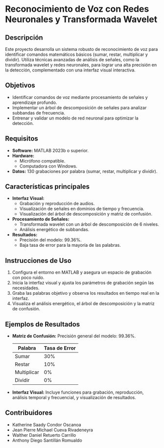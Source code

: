 # Reconocimiento de Voz con Redes Neuronales y Transformada Wavelet

## Descripción
Este proyecto desarrolla un sistema robusto de reconocimiento de voz para identificar comandos matemáticos básicos (sumar, restar, multiplicar y dividir). Utiliza técnicas avanzadas de análisis de señales, como la transformada wavelet y redes neuronales, para lograr una alta precisión en la detección, complementado con una interfaz visual interactiva.

## Objetivos
- Identificar comandos de voz mediante procesamiento de señales y aprendizaje profundo.
- Implementar un árbol de descomposición de señales para analizar subbandas de frecuencia.
- Entrenar y validar un modelo de red neuronal para optimizar la detección.

## Requisitos
- **Software:** MATLAB 2023b o superior.
- **Hardware:**
  - Micrófono compatible.
  - Computadora con Windows.
- **Datos:** 130 grabaciones por palabra (sumar, restar, multiplicar y dividir).

## Características principales
- **Interfaz Visual:** 
  - Grabación y reproducción de audios.
  - Visualización de señales en dominios de tiempo y frecuencia.
  - Visualización del árbol de descomposición y matriz de confusión.
- **Procesamiento de Señales:**
  - Transformada wavelet con un árbol de descomposición de 6 niveles.
  - Análisis energético de subbandas.
- **Resultados:** 
  - Precisión del modelo: 99.36%.
  - Baja tasa de error para la mayoría de las palabras.

## Instrucciones de Uso
1. Configura el entorno en MATLAB y asegura un espacio de grabación con poco ruido.
2. Inicia la interfaz visual y ajusta los parámetros de grabación según las necesidades.
3. Graba las palabras objetivo y observa los resultados en tiempo real en la interfaz.
4. Visualiza el análisis energético, el árbol de descomposición y la matriz de confusión.

## Ejemplos de Resultados
- **Matriz de Confusión:**
  Precisión general del modelo: 99.36%.
  
  | Palabra       | Tasa de Error |
  |---------------|---------------|
  | Sumar         | 30%           |
  | Restar        | 10%           |
  | Multiplicar   | 0%            |
  | Dividir       | 0%            |

- **Interfaz Visual:**
  Incluye funciones para grabación, reproducción, análisis temporal y frecuencial, y visualización de resultados.

## Contribuidores
- Katherine Saady Condor Oscanoa
- Jean Pierre Michael Cueva Rivadeneyra
- Walther Daniel Retuerto Carrillo
- Anthony Diego Santillán Romualdo
